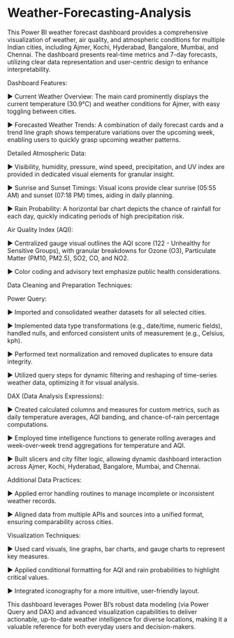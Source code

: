 # Weather-Forecasting-Analysis

This Power BI weather forecast dashboard provides a comprehensive visualization of weather, air quality, and atmospheric conditions for multiple Indian cities, including Ajmer, Kochi, Hyderabad, Bangalore, Mumbai, and Chennai. The dashboard presents real-time metrics and 7-day forecasts, utilizing clear data representation and user-centric design to enhance interpretability.

Dashboard Features:

► Current Weather Overview: The main card prominently displays the current temperature (30.9°C) and weather conditions for Ajmer, with easy toggling between cities.

► Forecasted Weather Trends: A combination of daily forecast cards and a trend line graph shows temperature variations over the upcoming week, enabling users to quickly grasp upcoming weather patterns.

Detailed Atmospheric Data:

► Visibility, humidity, pressure, wind speed, precipitation, and UV index are provided in dedicated visual elements for granular insight.

► Sunrise and Sunset Timings: Visual icons provide clear sunrise (05:55 AM) and sunset (07:18 PM) times, aiding in daily planning.

► Rain Probability: A horizontal bar chart depicts the chance of rainfall for each day, quickly indicating periods of high precipitation risk.

Air Quality Index (AQI):

► Centralized gauge visual outlines the AQI score (122 - Unhealthy for Sensitive Groups), with granular breakdowns for Ozone (O3), Particulate Matter (PM10, PM2.5), SO2, CO, and NO2.

► Color coding and advisory text emphasize public health considerations.

Data Cleaning and Preparation Techniques:

Power Query:

► Imported and consolidated weather datasets for all selected cities.

► Implemented data type transformations (e.g., date/time, numeric fields), handled nulls, and enforced consistent units of measurement (e.g., Celsius, kph).

► Performed text normalization and removed duplicates to ensure data integrity.

► Utilized query steps for dynamic filtering and reshaping of time-series weather data, optimizing it for visual analysis.

DAX (Data Analysis Expressions):

► Created calculated columns and measures for custom metrics, such as daily temperature averages, AQI banding, and chance-of-rain percentage computations.

► Employed time intelligence functions to generate rolling averages and week-over-week trend aggregations for temperature and AQI.

► Built slicers and city filter logic, allowing dynamic dashboard interaction across Ajmer, Kochi, Hyderabad, Bangalore, Mumbai, and Chennai.

Additional Data Practices:

► Applied error handling routines to manage incomplete or inconsistent weather records.

► Aligned data from multiple APIs and sources into a unified format, ensuring comparability across cities.

Visualization Techniques:

► Used card visuals, line graphs, bar charts, and gauge charts to represent key measures.

► Applied conditional formatting for AQI and rain probabilities to highlight critical values.

► Integrated iconography for a more intuitive, user-friendly layout.

This dashboard leverages Power BI’s robust data modeling (via Power Query and DAX) and advanced visualization capabilities to deliver actionable, up-to-date weather intelligence for diverse locations, making it a valuable reference for both everyday users and decision-makers.
